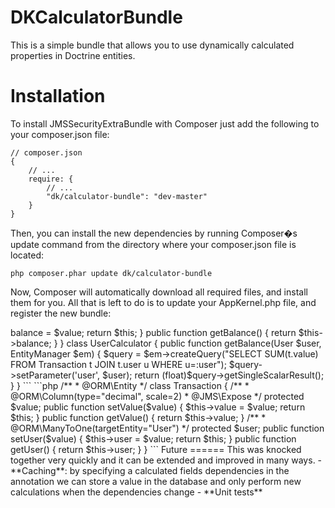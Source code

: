DKCalculatorBundle
==================
This is a simple bundle that allows you to use dynamically calculated properties in Doctrine entities.

Installation
============

To install JMSSecurityExtraBundle with Composer just add the following to your composer.json file:

```
// composer.json
{
    // ...
    require: {
        // ...
        "dk/calculator-bundle": "dev-master"
    }
}
```

Then, you can install the new dependencies by running Composer�s update command from the directory where your composer.json file is located:
```
php composer.phar update dk/calculator-bundle
```

Now, Composer will automatically download all required files, and install them for you. All that is left to do is to update your AppKernel.php file, and register the new bundle:

<?php

// in AppKernel::registerBundles()
$bundles = array(
    // ...
    new DK\CalculatorBundle\CalculatorBundle(),
    // ...
);

Usage
=====
Suppose you have a `User` entity, and a `Transaction` entity with a `@ManyToOne` association to `User`.  Further
suppose that you want to have a `balance` property on `User` which adds up all the user's transactions.  It would
be possible to do this using a bi-directional association and adding up the values in PHP, but this would be very
inefficient compared to using DQL.  It would also be possible to make a custom repository (or a custom service)
that hydrates the entity by hand, but this means you need to access the entity in a special way and if you are
using serialization (e.g. with https://github.com/schmittjoh/JMSSerializerBundle) this can get quite complicated.

This bundle offers another solution:

```php
use DK\CalculatorBundle\Annotation\Calculator;

/**
 * @ORM\Entity
 */
class User {

    /**
     * @Calculator(class="UserCalculator")
     */
    protected $balance;
    public function setBalance($value) { $this->balance = $value; return $this; }
    public function getBalance() { return $this->balance; }

}

class UserCalculator {

    public function getBalance(User $user, EntityManager $em) {
        $query = $em->createQuery("SELECT SUM(t.value) FROM Transaction t JOIN t.user u WHERE u=:user");
        $query->setParameter('user', $user);
        return (float)$query->getSingleScalarResult();
    }

}
```

```php
/**
 * @ORM\Entity
 */
class Transaction {

    /**
     * @ORM\Column(type="decimal", scale=2)
     * @JMS\Expose
     */
    protected $value;
    public function setValue($value) { $this->value = $value; return $this; }
    public function getValue() { return $this->value; }

    /**
     * @ORM\ManyToOne(targetEntity="User")
     */
    protected $user;
    public function setUser($value) { $this->user = $value; return $this; }
    public function getUser() { return $this->user; }
    
}
```

Future
======

This was knocked together very quickly and it can be extended and improved in many ways.

- **Caching**: by specifying a calculated fields dependencies in the annotation we can store a value in the database and
only perform new calculations when the dependencies change
- **Unit tests**
